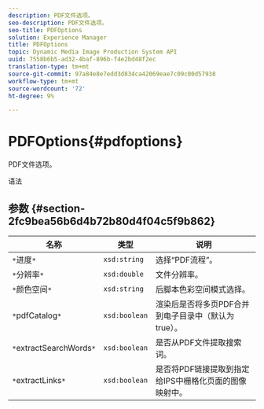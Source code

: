 ```yaml
---
description: PDF文件选项。
seo-description: PDF文件选项。
seo-title: PDFOptions
solution: Experience Manager
title: PDFOptions
topic: Dynamic Media Image Production System API
uuid: 7558b6b5-ad32-4baf-896b-f4e2bd48f2ec
translation-type: tm+mt
source-git-commit: 97a84e8e7edd3d834ca42069eae7c09c00d57938
workflow-type: tm+mt
source-wordcount: '72'
ht-degree: 9%

---
```



# PDFOptions{#pdfoptions}

PDF文件选项。

语法

## 参数 {#section-2fc9bea56b6d4b72b80d4f04c5f9b862}

| 名称 | 类型 | 说明 |
|---|---|---|
| `*`进度`*` | `xsd:string` | 选择“PDF流程”。 |
| `*`分辨率`*` | `xsd:double` | 文件分辨率。 |
| `*`颜色空间`*` | `xsd:string` | 后脚本色彩空间模式选择。 |
| `*`pdfCatalog`*` | `xsd:boolean` | 渲染后是否将多页PDF合并到电子目录中（默认为true）。 |
| `*`extractSearchWords`*` | `xsd:boolean` | 是否从PDF文件提取搜索词。 |
| `*`extractLinks`*` | `xsd:boolean` | 是否将PDF链接提取到指定给IPS中栅格化页面的图像映射中。 |

